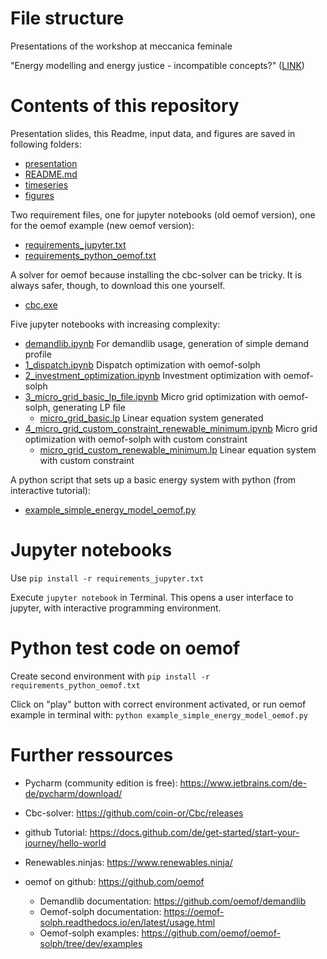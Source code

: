 # File structure

Presentations of the workshop at meccanica feminale

"Energy modelling and energy justice - incompatible concepts?" ([LINK](https://scientifica.de/bildungsangebote/meccanica-feminale/meccanica-feminale-2025/kursuebersicht/energy-system-modelling-and-energy-justice-incompatible-concepts/))

# Contents of this repository

Presentation slides, this Readme, input data, and figures are saved in following folders:

- [presentation](presentation)
- [README.md](README.md)
- [timeseries](timeseries)
- [figures](figures)

Two requirement files, one for jupyter notebooks (old oemof version), one for the oemof example (new oemof version): 
- [requirements_jupyter.txt](requirements_jupyter.txt) 
- [requirements_python_oemof.txt](requirements_python_oemof.txt)

A solver for oemof because installing the cbc-solver can be tricky. It is always safer, though, to download this one yourself.
- [cbc.exe](cbc.exe)

Five jupyter notebooks with increasing complexity:
- [demandlib.ipynb](demandlib.ipynb) For demandlib usage, generation of simple demand profile
- [1_dispatch.ipynb](1_dispatch.ipynb) Dispatch optimization with oemof-solph
- [2_investment_optimization.ipynb](2_investment_optimization.ipynb) Investment optimization with oemof-solph
- [3_micro_grid_basic_lp_file.ipynb](3_micro_grid_basic_lp_file.ipynb) Micro grid optimization with oemof-solph, generating LP file
  - [micro_grid_basic.lp](micro_grid_basic.lp) Linear equation system generated 
- [4_micro_grid_custom_constraint_renewable_minimum.ipynb](4_micro_grid_custom_constraint_renewable_minimum.ipynb) Micro grid optimization with oemof-solph with custom constraint
  - [micro_grid_custom_renewable_minimum.lp](micro_grid_custom_renewable_minimum.lp) Linear equation system with custom constraint

A python script that sets up a basic energy system with python (from interactive tutorial):
- [example_simple_energy_model_oemof.py](example_simple_energy_model_oemof.py)

# Jupyter notebooks

Use `pip install -r requirements_jupyter.txt`

Execute `jupyter notebook` in Terminal.
This opens a user interface to jupyter, with interactive programming environment.

# Python test code on oemof

Create second environment with `pip install -r requirements_python_oemof.txt`

Click on "play" button with correct environment activated, or run oemof example in terminal with: `python example_simple_energy_model_oemof.py`

# Further ressources

- Pycharm (community edition is free): https://www.jetbrains.com/de-de/pycharm/download/
- Cbc-solver: https://github.com/coin-or/Cbc/releases
- github Tutorial: https://docs.github.com/de/get-started/start-your-journey/hello-world

- Renewables.ninjas: https://www.renewables.ninja/
- oemof on github: https://github.com/oemof
  - Demandlib documentation: https://github.com/oemof/demandlib
  - Oemof-solph documentation: https://oemof-solph.readthedocs.io/en/latest/usage.html
  - Oemof-solph examples: https://github.com/oemof/oemof-solph/tree/dev/examples